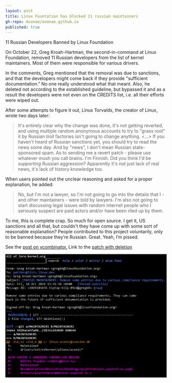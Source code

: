 ```yaml
---
layout: post
title: Linux Fountation has blocked 11 russian maintainers
gh-repo: Avonae/avonae.github.io
published: true
---
```


11 Russian Developers Banned by Linux Foundation

On October 22, Greg Kroah-Hartman, the second-in-command at Linux Foundation, removed 11 Russian developers from the list of kernel maintainers. Most of them were responsible for various drivers.

In the comments, Greg mentioned that the removal was due to sanctions, and that the developers might come back if they provide "sufficient documentation." No one really understood what that meant. Also, he deleted not according to the established guideline, but bypassed it and as a result the developers were not even on the CREDITS list, i.e. all their efforts were wiped out.

After some attempts to figure it out, Linus Torvalds, the creator of Linux, wrote two days later:

> It's entirely clear why the change was done, it's not getting reverted, and using multiple random anonymous accounts to try to "grass root" it by Russian troll factories isn't going to change anything. <...>
> If you haven't heard of Russian sanctions yet, you should try to read the news some day. And by "news", I don't mean Russian state-sponsored spam.
> As to sending me a revert patch - please use whatever mush you call brains. I'm Finnish. Did you think I'd be *supporting* Russian aggression? Apparently it's not just lack of real news, it's lack of history knowledge too.

When users pointed out the unclear reasoning and asked for a proper explanation, he added:

> No, but I'm not a lawyer, so I'm not going to go into the details that I - and other maintainers - were told by lawyers.
> I'm also not going to start discussing legal issues with random internet people who I seriously suspect are paid actors and/or have been riled up by them.

To me, this is complete crap. So much for open source. I get it, US sanctions and all that, but couldn't they have come up with some sort of reasonable explanation? People contributed to this project voluntarily, only to be banned because they’re Russian. Great. Yeah, I’m pissed.

See the [post on ycombinator.](https://news.ycombinator.com/item?id=41927838)
Link to the [patch with deletion](https://lore.kernel.org/all/2024101835-tiptop-blip-09ed@gregkh/)

![Screenshot from linux lore](/assets/img/linux_block_maintainers.png)
